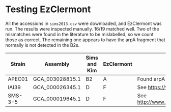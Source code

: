 # Testing EzClermont
All the accessions in `sims2013.csv` were downloaded, and EzClermont was run.  The results were inspected manually.  16/19 matched well.  Two of the mismatches were found in the literature to be mislabelled, so we count those as correct.  The remaining one appears to have the arpA fragment that normally is not detected in the B2s.

| Strain  | Assembly        | Sims and Kim | EzClermont | Notes                                                                                    |
|---------|-----------------|--------------|------------|------------------------------------------------------------------------------------------|
| APEC01  | GCA_003028815.1 | B2           | A          | Found arpA Fragment                                                                      |
| IAI39   | GCA_000026345.1 | D            | F          | See https://www.ncbi.nlm.nih.gov/pmc/articles/PMC5471185/                                |
| SMS-3-5 | GCA_000019645.1 | D            | F          | See http://www.microbiologyresearch.org/docserver/fulltext/micro/162/11/1904_micro000367 |